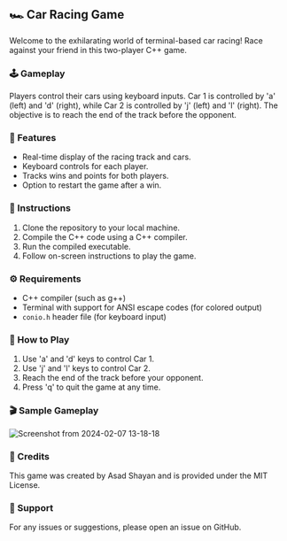 ## 🏎️ Car Racing Game

Welcome to the exhilarating world of terminal-based car racing! Race against your friend in this two-player C++ game.

### 🕹️ Gameplay

Players control their cars using keyboard inputs. Car 1 is controlled by 'a' (left) and 'd' (right), while Car 2 is controlled by 'j' (left) and 'l' (right). The objective is to reach the end of the track before the opponent.

### 🎯 Features

- Real-time display of the racing track and cars.
- Keyboard controls for each player.
- Tracks wins and points for both players.
- Option to restart the game after a win.

### 📜 Instructions

1. Clone the repository to your local machine.
2. Compile the C++ code using a C++ compiler.
3. Run the compiled executable.
4. Follow on-screen instructions to play the game.

### ⚙️ Requirements

- C++ compiler (such as g++)
- Terminal with support for ANSI escape codes (for colored output)
- `conio.h` header file (for keyboard input)

### 🚀 How to Play

1. Use 'a' and 'd' keys to control Car 1.
2. Use 'j' and 'l' keys to control Car 2.
3. Reach the end of the track before your opponent.
4. Press 'q' to quit the game at any time.

### 🎬 Sample Gameplay

![Screenshot from 2024-02-07 13-18-18](https://github.com/AsadShayan/Multiplayer-CAR-Racing-Game/assets/153836414/d02c7269-c62f-403d-adc2-aab465b35ea3)



### 🌟 Credits

This game was created by Asad Shayan and is provided under the MIT License.

### 📧 Support

For any issues or suggestions, please open an issue on GitHub.

